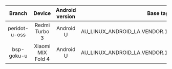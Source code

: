 | Branch | Device | Android version | Base tag | Link |
| :-: | :-: | :-: | :-: | :-: |
| peridot-u-oss | Redmi Turbo 3 | Android U | AU_LINUX_ANDROID_LA.VENDOR.14.3.0.R1.00.00.00.000.092 |[peridot-u-oss](https://github.com/MiCode/vendor_qcom_opensource_ais-kernel/tree/peridot-u-oss) |
| bsp-goku-u | Xiaomi MIX Fold 4 | Android U | AU_LINUX_ANDROID_LA.VENDOR.14.3.0.R1.00.00.00.000.093 |[bsp-goku-u](https://github.com/MiCode/vendor_qcom_opensource_ais-kernel/tree/bsp-goku-u-test) |
